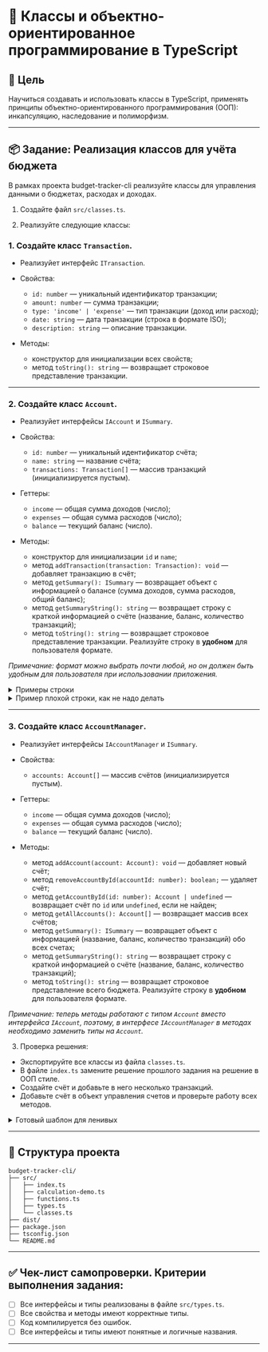 # 🧠 Классы и объектно-ориентированное программирование в TypeScript

## 🎯 Цель

Научиться создавать и использовать классы в TypeScript, применять принципы объектно-ориентированного программирования (ООП): инкапсуляцию, наследование и полиморфизм.

---

## 📦 Задание: Реализация классов для учёта бюджета

В рамках проекта budget-tracker-cli реализуйте классы для управления данными о бюджетах, расходах и доходах.

1. Создайте файл `src/classes.ts`.

2. Реализуйте следующие классы:


### 1. Создайте класс `Transaction`.

- Реализуйет интерфейс `ITransaction`.

- Свойства:
  - `id: number` — уникальный идентификатор транзакции;
  - `amount: number` — сумма транзакции;
  - `type: 'income' | 'expense'` — тип транзакции (доход или расход);
  - `date: string` — дата транзакции (строка в формате ISO);
  - `description: string` — описание транзакции.

- Методы:
  - конструктор для инициализации всех свойств;
  - метод `toString(): string` — возвращает строковое представление транзакции.

---

### 2. Создайте класс `Account`.

- Реализуйет интерфейсы `IAccount` и `ISummary`.

- Свойства:
  - `id: number` — уникальный идентификатор счёта;
  - `name: string` — название счёта;
  - `transactions: Transaction[]` — массив транзакций (инициализируется пустым).

- Геттеры:
  - `income` — общая сумма доходов (число);
  - `expenses` — общая сумма расходов (число);
  - `balance` — текущий баланс (число).

- Методы:
  - конструктор для инициализации `id` и `name`;
  - метод `addTransaction(transaction: Transaction): void` — добавляет транзакцию в счёт;
  - метод `getSummary(): ISummary` — возвращает объект с информацией о балансе (сумма доходов, сумма расходов, общий баланс);
  - метод `getSummaryString(): string` — возвращает строку с краткой информацией о счёте (название, баланс, количество транзакций);
  - метод `toString(): string` — возвращает строковое представление транзакции. Реализуйте строку в **удобном** для пользователя формате.

*Примечание: формат можно выбрать почти любой, но он должен быть удобным для пользователя при использовании приложения.*

<details>
<summary>Примеры строки</summary>

```
1) Личный бюджет
Список транзакций: 
1) Зарплата за январь (доход 1000₽) | 1 января 2025 г.
2) Покупка продуктов (расход 200₽) | 5 января 2025 г.
3) Оплата коммунальных услуг (расход 150₽) | 10 января 2025 г.
```

```
Транзакции личного бюджета:
Транзакция #1: [INCOME] 1000 ₽, Дата: 2023-01-01, Описание: Зарплата
Транзакция #2: [EXPENSE] 200 ₽, Дата: 2023-01-05, Описание: Продукты
Транзакция #3: [EXPENSE] 150 ₽, Дата: 2023-01-10, Описание: Коммунальные услуги
```

Для тех, кто хочет сделать красиво:
```
╔══════╤════════════════════════════════════════════════════════════════════════╗
║  1   |      Личный бюджет                                                     ║
╟──────┼───────────────────────────┬────────────────┬────────┬──────────────────╢
║  id  |         описание          | тип транзакции | сумма  |      дата        ║
╟──────┼───────────────────────────┼────────────────┼────────┼──────────────────╢
║ 1    | Зарплата за январь        |     доход      | 1000₽  | 1 января 2025 г. ║
╟──────┼───────────────────────────┼────────────────┼────────┼──────────────────╢
║ 2    | Покупка продуктов         |     расход     | 200₽   | 5 января 2025 г. ║
╟──────┼───────────────────────────┼────────────────┼────────┼──────────────────╢
║ 3    | Оплата коммунальных услуг |     расход     | 150₽   | 10 января 2025 г.║
╚══════╧═══════════════════════════╧════════════════╧════════╧══════════════════╝
```

</details>

<details>
<summary>Пример плохой строки, как не надо делать</summary>

```
{"id":1,"name":"Личный бюджет","transactions":[{"id":1,"amount":1000,"type":"income","date":"2025-01-01T00:00:00Z","description":"Зарплата за январь"},{"id":2,"amount":200,"type":"expense","date":"2025-01-05T00:00:00Z","description":"Покупка продуктов"},{"id":3,"amount":150,"type":"expense","date":"2025-01-10T00:00:00Z","description":"Оплата коммунальных услуг"}]}
```

</details>

---

### 3. Создайте класс `AccountManager`.

- Реализуйет интерфейсы `IAccountManager` и `ISummary`.

- Свойства:
  - `accounts: Account[]` — массив счётов (инициализируется пустым).

- Геттеры:
  - `income` — общая сумма доходов (число);
  - `expenses` — общая сумма расходов (число);
  - `balance` — текущий баланс (число).

- Методы:
  - метод `addAccount(account: Account): void` — добавляет новый счёт;
  - метод `removeAccountById(accountId: number): boolean;` — удаляет счёт;
  - метод `getAccountById(id: number): Account | undefined` — возвращает счёт по `id` или `undefined`, если не найден;
  - метод `getAllAccounts(): Account[]` — возвращает массив всех счётов;
  - метод `getSummary(): ISummary` — возвращает объект с информацией (название, баланс, количество транзакций) обо всех счетах;
  - метод `getSummaryString(): string` — возвращает строку с краткой информацией о счёте (название, баланс, количество транзакций);
  - метод `toString(): string` — возвращает строковое представление всего бюджета. Реализуйте строку в **удобном** для пользователя формате.

*Примечание: теперь методы работают с типом `Account` вместо интерфейса `IAccount`, поэтому, в интерфесе `IAccountManager` в методах необходимо заменить типы на `Account`.*

3. Проверка решения:

- Экспортируйте все классы из файла `classes.ts`.
- В файле `index.ts` замените решение прошлого задания на решение в ООП стиле.
- Создайте счёт и добавьте в него несколько транзакций.
- Добавьте счёт в объект управления счетов и проверьте работу всех методов.

<details>
<summary>Готовый шаблон для ленивых</summary>

```ts
const personalAccount = new Account(1, 'Личный бюджет');
personalAccount.addTransaction(new Transaction(1, 1000, 'income', '2023-01-01T00:00:00Z', 'Зарплата'));
personalAccount.addTransaction(new Transaction(2, 200, 'expense', '2023-01-05T00:00:00Z', 'Продукты'));
personalAccount.addTransaction(new Transaction(3, 150, 'expense', '2023-01-10T00:00:00Z', 'Коммунальные услуги'));

const manager = new AccountManager();
manager.addAccount(personalAccount);

console.log(String(personalAccount));
console.log(`Общий баланс всех бюджетов: ${manager.balance} ₽`);

console.log('\nТранзакции личного бюджета:');
personalAccount.getTransactions().forEach(t => console.log(t.toString()));
```

</details>

---

## 📁 Структура проекта

```
budget-tracker-cli/
├── src/
│   ├── index.ts
│   ├── calculation-demo.ts
│   ├── functions.ts
│   ├── types.ts
│   └── classes.ts
├── dist/
├── package.json
├── tsconfig.json
└── README.md
```

---

## ✅ Чек-лист самопроверки. Критерии выполнения задания:

- [ ] Все интерфейсы и типы реализованы в файле `src/types.ts`.
- [ ] Все свойства и методы имеют корректные типы.
- [ ] Код компилируется без ошибок.
- [ ] Все интерфейсы и типы имеют понятные и логичные названия.

---